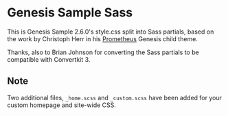 # Genesis Sample Sass

This is Genesis Sample 2.6.0's style.css split into Sass partials, based on the work by Christoph Herr in his [Prometheus](https://github.com/christophherr/prometheus) Genesis child theme.

Thanks, also to Brian Johnson for converting the Sass partials to be compatible with Convertkit 3.

## Note

Two additional files, `_home.scss` and `_custom.scss` have been added for your custom homepage and site-wide CSS.
